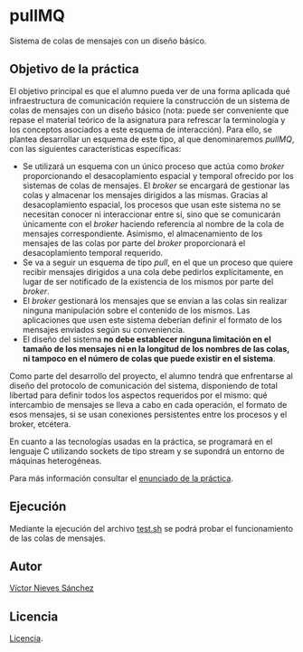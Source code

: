 # pullMQ
Sistema de colas de mensajes con un diseño básico.
## Objetivo de la práctica
El objetivo principal es que el alumno pueda ver de una forma aplicada qué infraestructura de comunicación requiere la construcción de un sistema de colas de mensajes con un diseño básico (nota: puede ser conveniente que repase el material teórico de la asignatura para refrescar la terminología y los conceptos asociados a este esquema de interacción). Para ello, se plantea desarrollar un esquema de este tipo, al que denominaremos _pullMQ_, con las siguientes características específicas:

- Se utilizará un esquema con un único proceso que actúa como _broker_ proporcionando el desacoplamiento espacial y temporal ofrecido por los sistemas de colas de mensajes. El _broker_ se encargará de gestionar las colas y almacenar los mensajes dirigidos a las mismas. Gracias al desacoplamiento espacial, los procesos que usan este sistema no se necesitan conocer ni interaccionar entre sí, sino que se comunicarán únicamente con el _broker_ haciendo referencia al nombre de la cola de mensajes correspondiente. Asimismo, el almacenamiento de los mensajes de las colas por parte del _broker_ proporcionará el desacoplamiento temporal requerido.
- Se va a seguir un esquema de tipo _pull_, en el que un proceso que quiere recibir mensajes dirigidos a una cola debe pedirlos explícitamente, en lugar de ser notificado de la existencia de los mismos por parte del _broker_.
- El _broker_ gestionará los mensajes que se envían a las colas sin realizar ninguna manipulación sobre el contenido de los mismos. Las aplicaciones que usen este sistema deberían definir el formato de los mensajes enviados según su conveniencia.
- El diseño del sistema **no debe establecer ninguna limitación en el tamaño de los mensajes ni en la longitud de los nombres de las colas, ni tampoco en el número de colas que puede existir en el sistema**.

Como parte del desarrollo del proyecto, el alumno tendrá que enfrentarse al diseño del protocolo de comunicación del sistema, disponiendo de total libertad para definir todos los aspectos requeridos por el mismo: qué intercambio de mensajes se lleva a cabo en cada operación, el formato de esos mensajes, si se usan conexiones persistentes entre los procesos y el broker, etcétera.

En cuanto a las tecnologías usadas en la práctica, se programará en el lenguaje C utilizando sockets de tipo stream y se supondrá un entorno de máquinas heterogéneas.

Para más información consultar el [enunciado de la práctica](/doc/enunciado.md).

## Ejecución
Mediante la ejecución del archivo [test.sh](/test.sh) se podrá probar el funcionamiento de las colas de mensajes.

## Autor
[Víctor Nieves Sánchez](https://twitter.com/VictorNS69)

## Licencia
[Licencia](/LICENSE).
